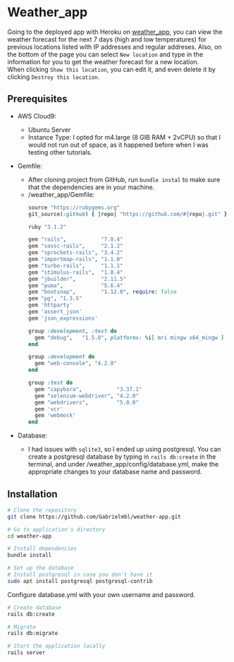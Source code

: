 # Weather_app

Going to the deployed app with Heroku on [weather_app](https://aqueous-reef-72990-bd95d46ca81d.herokuapp.com/),
you can view the weather forecast for the next 7 days (high and low temperatures)
for previous locations listed with IP addresses and regular addreses. Also, on the bottom of the page
you can select `New location` and type in the information for you to get the weather forecast for a
new location. <br />
When clicking `Show this location`, you can edit it, and even delete it by clicking
`Destroy this location`.

## Prerequisites
- AWS Cloud9:
  - Ubuntu Server
  - Instance Type: I opted for m4.large (8 GIB RAM + 2vCPU) so that I would not run out of space, as it happened before when I was testing other tutorials.
- Gemfile:
  - After cloning project from GitHub, run `bundle instal` to make sure that the dependencies are in your machine.
  - /weather_app/Gemfile:
    ```ruby
    source "https://rubygems.org"
    git_source(:github) { |repo| "https://github.com/#{repo}.git" }

    ruby "3.1.2"

    gem "rails",           "7.0.4"
    gem "sassc-rails",     "2.1.2"
    gem "sprockets-rails", "3.4.2"
    gem "importmap-rails", "1.1.0"
    gem "turbo-rails",     "1.1.1"
    gem "stimulus-rails",  "1.0.4"
    gem "jbuilder",        "2.11.5"
    gem "puma",            "5.6.4"
    gem "bootsnap",        "1.12.0", require: false
    gem "pg", "1.3.5"
    gem 'httparty'
    gem 'assert_json'
    gem 'json_expressions'

    group :development, :test do
      gem "debug",   "1.5.0", platforms: %i[ mri mingw x64_mingw ]
    end

    group :development do
      gem "web-console", "4.2.0"
    end

    group :test do
      gem "capybara",           "3.37.1"
      gem "selenium-webdriver", "4.2.0"
      gem "webdrivers",         "5.0.0"
      gem 'vcr'
      gem 'webmock'
    end

    ```

- Database:
  - I had issues with `sqlite3`, so I ended up using postgresql. You can create a postgresql database
  by typing in `rails db:create` in the terminal, and under /weather_app/config/database.yml,
  make the appropriate changes to your database name and password.

## Installation
```bash
# Clone the repository
git clone https://github.com/Gabrielmbl/weather-app.git

# Go to application's directory
cd weather-app

# Install dependencies
bundle install

# Set up the database
# Install postgresql in case you don't have it
sudo apt install postgresql postgresql-contrib
```
Configure database.yml with your own username and password.

```bash
# Create database
rails db:create

# Migrate
rails db:migrate

# Start the application locally
rails server

```


